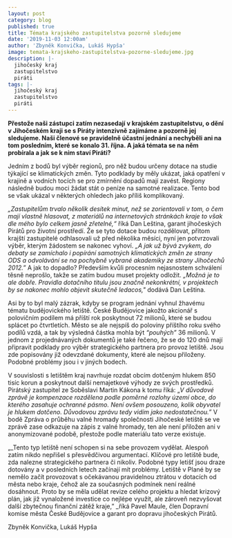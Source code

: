 ```yaml
---
layout: post
category: blog
published: true
title: Témata krajského zastupitelstva pozorně sledujeme
date: '2019-11-03 12:00am'
author: 'Zbyněk Konvička, Lukáš Hypša'
image: temata-krajskeho-zastupitelstva-pozorne-sledujeme.jpg
description: |-
  jihočeský kraj
  zastupitelstvo
  piráti
tags: |-
  jihočeský kraj
  zastupitelstvo
  piráti
---
```

**Přestože naši zástupci zatím nezasedají v krajském zastupitelstvu, o dění v Jihočeském kraji se s Piráty intenzivně zajímáme a pozorně jej sledujeme. Naši členové se pravidelně účastní jednání a nechyběli ani na tom posledním, které se konalo 31. října. A jaká témata se na něm probírala a jak se k nim staví Piráti?**

Jedním z bodů byl výběr regionů, pro něž budou určeny dotace na studie týkající se klimatických změn. Tyto podklady by měly ukázat, jaká opatření v krajině a vodních tocích se pro zmírnění dopadů mají zavést. Regiony následně budou moci žádat stát o peníze na samotné realizace. Tento bod se však ukázal v některých ohledech jako příliš komplikovaný. 

_„Zastupitelům trvalo několik desítek minut, než se zorientovali v tom, o čem mají vlastně hlasovat, z materiálů na internetových stránkách kraje to však dle mého bylo celkem jasně zřetelné,“_ říká Dan Leština, garant jihočeských Pirátů pro životní prostředí. Že se tyto dotace budou rozdělovat, přitom krajští zastupitelé odhlasovali už před několika měsíci, nyní jen potvrzovali výběr, kterým žádostem se nakonec vyhoví. _„A jak už bývá zvykem, do debaty se zamíchalo i popírání samotných klimatických změn ze strany ODS a odvolávání se na pochybně vybrané akademiky ze strany Jihočechů 2012.”_ A jak to dopadlo? Především kvůli procesním nejasnostem schválení těsně neprošlo, takže se zatím budou muset projekty odložit. _„Možná je to ale dobře. Pravidla dotačního titulu jsou značně nekonkrétní, v projektech by se nakonec mohlo objevit skutečně ledacos,"_ dodává Dan Leština.

Asi by to byl malý zázrak, kdyby se program jednání vyhnul žhavému tématu budějovického letiště. České Budějovice jakožto akcionář s polovičním podílem má příští rok poskytnout 72 milionů, které se budou splácet po čtvrtletích. Město se ale nejspíš do poloviny příštího roku svého podílů vzdá, a tak by výsledná částka mohla být _“pouhých”_ 36 milionů. V jednom z projednávaných dokumentů je také řečeno, že se do 120 dnů mají připravit podklady pro výběr strategického partnera pro provoz letiště. Jsou zde popisovány již odevzdané dokumenty, které ale nejsou přiloženy. Podobné problémy jsou i v jiných bodech.

V souvislosti s letištěm kraj navrhuje rozdat obcím dotčeným hlukem 850 tisíc korun a poskytnout další nemajetkové výhody ze svých prostředků. Pirátský zastupitel ze Soběslavi Martin Kákona k tomu říká: „_V důvodové zprávě je kompenzace rozdělena podle poměrné rozlohy území obce, do kterého zasahuje ochranné pásmo. Není ovšem posouzeno, kolik obyvatel je hlukem dotčeno. Důvodovou zprávu tedy vidím jako nedostatečnou.”_ V bodě Zpráva o průběhu valné hromady společnosti Jihočeské letiště se ve zprávě zase odkazuje na zápis z valné hromady, ten ale není přiložen ani v anonymizované podobě, přestože podle materiálu tato verze existuje.

„_Tento typ letiště není schopen si na sebe provozem vydělat. Alespoň zatím nikdo nepřišel s přesvědčivou argumentací. Klíčové pro letiště bude, zda nalezne strategického partnera či nikoliv. Podobné typy letišť jsou draze dotovány a v posledních letech začínají mít problémy. Letiště v Plané by se nemělo začít provozovat s očekávanou pravidelnou ztrátou v dotacích od města nebo kraje, čehož ale za současných podmínek není reálné dosáhnout. Proto by se měla udělat revize celého projektu a hledat krizový plán, jak již vynaložené investice co nejlépe využít, ale zároveň nezvyšovat další zbytečnou finanční zátěž kraje,” _říká Pavel Maule, člen Dopravní komise města České Budějovice a garant pro dopravu jihočeských Pirátů.

Zbyněk Konvička, Lukáš Hypša
